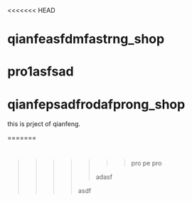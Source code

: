 <<<<<<< HEAD

# qianfeasfdmfastrng_shop

pro1asfsad
=======
# qianfepsadfrodafprong_shop
this is prject of qianfeng.

=======
# 
>>>>>>> pro
pe
>>>>>>> pro
>>>>>
>>>>>adasf
>>>>
>>>>asdf
>>>
>>>
